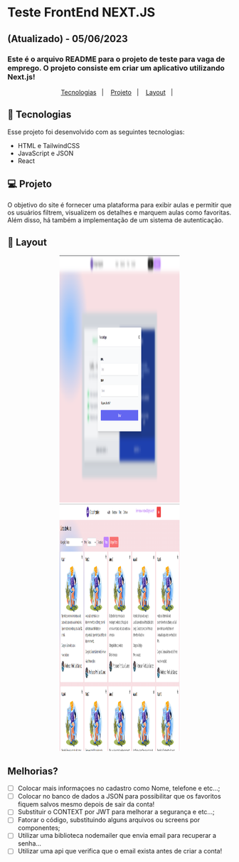 # Teste FrontEnd NEXT.JS
## (Atualizado) - 05/06/2023
### Este é o arquivo README para o projeto de teste para vaga de emprego. O projeto consiste em criar um aplicativo utilizando Next.js!

<p align="center">
  <a href="#-tecnologias">Tecnologias</a>&nbsp;&nbsp;&nbsp;|&nbsp;&nbsp;&nbsp;
  <a href="#-projeto">Projeto</a>&nbsp;&nbsp;&nbsp;|&nbsp;&nbsp;&nbsp;
  <a href="#-layout">Layout</a>&nbsp;&nbsp;&nbsp;|&nbsp;&nbsp;&nbsp;
</p>


## 🚀 Tecnologias

Esse projeto foi desenvolvido com as seguintes tecnologias:

- HTML e TailwindCSS
- JavaScript e JSON
- React

## 💻 Projeto

O objetivo do site é fornecer uma plataforma para exibir aulas e permitir que os usuários filtrem, visualizem os detalhes e marquem aulas como favoritas. Além disso, há também a implementação de um sistema de autenticação.



## 🔖 Layout

<div align="center">
<img src="/public/login.png" width="270" height="555">
</div>
<div align="center">
<img src="/public/aulas.png" width="270" height="555">
</div>

## Melhorias?
- [ ] Colocar mais informaçoes no cadastro como Nome, telefone e etc...;
- [ ] Colocar no banco de dados a JSON para possibilitar que os favoritos fiquem salvos mesmo depois de sair da conta!
- [ ] Substituir o CONTEXT por JWT para melhorar a segurança e etc...;
- [ ] Fatorar o código, substituindo alguns arquivos ou screens por componentes;
- [ ] Utilizar uma biblioteca nodemailer que envia email para recuperar a senha...
- [ ] Utilizar uma api que verifica que o email exista antes de criar a conta!
